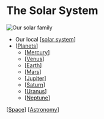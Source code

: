 # The Solar System

![Our solar family](/assets/second-brain/2020-09-06-21-10-47.png)

- Our local [[solar system]]
- [[Planets]]
  - [[Mercury]]
  - [[Venus]]
  - [[Earth]]
  - [[Mars]]
  - [[Jupiter]]
  - [[Saturn]]
  - [[Uranus]]
  - [[Neptune]]

[[Space]] [[Astronomy]]

[//begin]: # "Autogenerated link references for markdown compatibility"
[solar system]: solar-system "Solar System"
[Planets]: planets "Planets"
[Mercury]: mercury "Mercury"
[Venus]: venus "Venus"
[Earth]: earth "Earth"
[Mars]: mars "Mars"
[Jupiter]: jupiter "Jupiter"
[Saturn]: saturn "Saturn"
[Uranus]: uranus "Uranus"
[Neptune]: neptune "Neptune"
[Space]: space "Space"
[Astronomy]: astronomy "Astronomy"
[//end]: # "Autogenerated link references"
